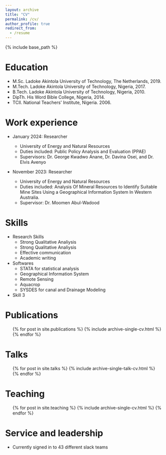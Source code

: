 ```yaml
---
layout: archive
title: "CV"
permalink: /cv/
author_profile: true
redirect_from:
  - /resume
---
```


{% include base_path %}

Education
======
* M.Sc.       Ladoke Akintola University of Technology, The Netherlands, 2019.
* M.Tech.     Ladoke Akintola University of Technology, Nigeria, 2017.
* B.Tech.     Ladoke Akintola University of Technology, Nigeria, 2010.
* DipTh.      His Word Bible College, Nigeria, 2014.
* TCII.       National Teachers' Institute, Nigeria. 2006.

Work experience
======
* January 2024: Researcher
  * University of Energy and Natural Resources
  * Duties included: Public Policy Analysis and Evaluation (PPAE)
  * Supervisors: Dr. George Kwadwo Anane, Dr. Davina Osei, and Dr. Elvis Avenyo
    
* November 2023: Researcher
  * University of Energy and Natural Resources
  * Duties included: Analysis Of Mineral Resources to Identify Suitable Mine Sites Using a Geographical Information System In Western Australia.
  * Supervisor: Dr. Moomen Abul-Wadood
  
Skills
======
* Research Skills
  * Strong Qualitative Analiysis
  * Strong Qualitative Analiysis
  * Effective communication
  * Academic writing
* Softwares
  * STATA for statistical analysis
  * Geographical Information System
  * Remote Sensing
  * Aquacrop
  * SYSDES for canal and Drainage Modeling
* Skill 3

Publications
======
  <ul>{% for post in site.publications %}
    {% include archive-single-cv.html %}
  {% endfor %}</ul>
  
Talks
======
  <ul>{% for post in site.talks %}
    {% include archive-single-talk-cv.html %}
  {% endfor %}</ul>
  
Teaching
======
  <ul>{% for post in site.teaching %}
    {% include archive-single-cv.html %}
  {% endfor %}</ul>
  
Service and leadership
======
* Currently signed in to 43 different slack teams
